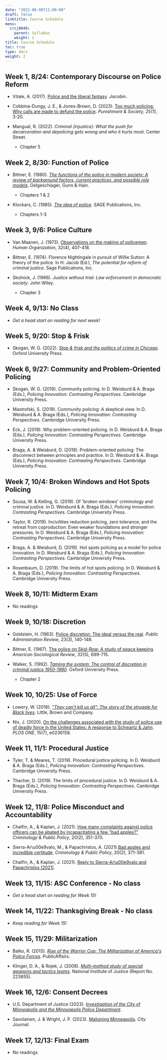 ```yaml
---
date: "2022-08-08T11:00:00"
draft: false
linktitle: Course Schedule
menu:
  crcj8040:
    parent: Syllabus
    weight: 2
title: Course Schedule
toc: true
type: docs
weight: 2
---
```


## Week 1, 8/24: Contemporary Discourse on Police Reform

* Vitale, A. (2017). [Police and the liberal fantasy](https://jacobin.com/2017/10/police-reform-prisons-racism-vitale). *Jacobin*. 

* Cobbina-Dungy, J. E., & Jones-Brown, D. (2023). [Too much policing: Why calls are made to defund the police](https://doi.org/10.1177/14624745211045652). *Punishment & Society*, 25(1), 3-20.

* Mangual, R. (2022). *Criminal (injustice): What the push for decarceration and depolicing gets wrong and who it hurts most.* Center Street.

  + Chapter 5

## Week 2, 8/30: Function of Police

* Bittner, E. (1980). [*The functions of the police in modern society: A review of background factors, current practices, and possible role models*](https://www.ojp.gov/pdffiles1/Digitization/147822NCJRS.pdf). Oelgeschlager, Gunn & Hain.

  + Chapters 1 & 2
  
* Klockars, C. (1985). [*The idea of police*](https://www.ojp.gov/ncjrs/virtual-library/abstracts/idea-police). SAGE Publications, Inc.

  + Chapters 1-3

## Week 3, 9/6: Police Culture

* Van Maanen, J. (1973). [Observations on the making of policemen](https://www.jstor.org/stable/44127631). *Human Organization*, 32(4), 407-418.

* Bittner, E. (1974). Florence Nightingale in pursuit of Willie Sutton: A theory of the police. In H. Jacob (Ed.), *The potential for reform of criminal justice*. Sage Publications, Inc.

* Skolnick, J. (1966). *Justice without trial: Law enforcement in democratic society*. John Wiley.

  + Chapter 3 

## Week 4, 9/13: No Class

* *Get a head start on reading for next week!*

## Week 5, 9/20: Stop & Frisk

* Skogan, W. G. (2022). [*Stop & frisk and the politics of crime in Chicago*](https://global.oup.com/academic/product/stop-and-frisk-and-the-politics-of-crime-in-chicago-9780197675069?lang=en&cc=us). Oxford University Press.
  
## Week 6, 9/27: Community and Problem-Oriented Policing

* Skogan, W. G. (2019). Community policing. In D. Weisburd & A. Braga (Eds.), *Policing Innovation: Contrasting Perspectives*. Cambridge University Press.

* Mastrofski, S. (2019). Community policing: A skeptical view. In D. Weisburd & A. Braga (Eds.), *Policing Innovation: Contrasting Perspectives*. Cambridge University Press.

* Eck, J. (2019). Why problem-oriented policing. In D. Weisburd & A. Braga (Eds.), *Policing Innovation: Contrasting Perspectives*. Cambridge University Press.

* Braga, A. & Weisburd, D. (2019). Problem-oriented policing: The disconnect between principles and practice. In D. Weisburd & A. Braga (Eds.), *Policing Innovation: Contrasting Perspectives*. Cambridge University Press.

## Week 7, 10/4: Broken Windows and Hot Spots Policing

* Sousa, W. & Kelling, G. (2019). Of 'broken windows' criminology and criminal justice. In D. Weisburd & A. Braga (Eds.), *Policing Innovation: Contrasting Perspectives*. Cambridge University Press.

* Taylor, R. (2019). Incivilities reduction policing, zero tolerance, and the retreat from coproduction: Even weaker foundations and stronger pressures. In D. Weisburd & A. Braga (Eds.), *Policing Innovation: Contrasting Perspectives*. Cambridge University Press.

* Braga, A. & Weisburd, D. (2019). Hot spots policing as a model for police innovation. In D. Weisburd & A. Braga (Eds.), *Policing Innovation: Contrasting Perspectives*. Cambridge University Press.

* Rosenbaum, D. (2019). The limits of hot spots policing. In D. Weisburd & A. Braga (Eds.), *Policing Innovation: Contrasting Perspectives*. Cambridge University Press.

## Week 8, 10/11: Midterm Exam

* No readings

## Week 9, 10/18: Discretion

* Goldstein, H. (1963). [Police discretion: The ideal versus the real](https://www.jstor.org/stable/973838). *Public Administration Review*, 23(3), 140-148.

* Bittner, E. (1967). [The police on Skid-Row: A study of peace keeping](http://www.jstor.org/stable/2092019). *American Sociological Review*, 32(5), 699-715.

* Walker, S. (1992). [*Taming the system: The control of discretion in criminal justice 1950-1990*](https://www.ojp.gov/ncjrs/virtual-library/abstracts/taming-system-control-discretion-criminal-justice-1950-1990). Oxford University Press. 

  + Chapter 2

## Week 10, 10/25: Use of Force

* Lowery, W. (2016). [*"They can't kill us all": The story of the struggle for Black lives*](https://www.hachettebookgroup.com/titles/wesley-lowery/they-cant-kill-us-all/9780316312493/). Little, Brown and Company.

* Nix, J. (2020). [On the challenges associated with the study of police use of deadly force in the United States: A response to Schwartz & Jahn](https://journals.plos.org/plosone/article?id=10.1371/journal.pone.0236158). *PLOS ONE*, 15(7), e0236158.

## Week 11, 11/1: Procedural Justice

* Tyler, T. & Meares, T. (2019). Procedural justice policing. In D. Weisburd & A. Braga (Eds.), *Policing Innovation: Contrasting Perspectives*. Cambridge University Press.

* Thacher, D. (2019). The limits of procedural justice. In D. Weisburd & A. Braga (Eds.), *Policing Innovation: Contrasting Perspectives*. Cambridge University Press.

## Week 12, 11/8: Police Misconduct and Accountability

* Chalfin, A., & Kaplan, J. (2021). [How many complaints against police officers can be abated by incapacitating a few "bad apples?"](https://doi.org/10.1111/1745-9133.12542) *Criminology & Public Policy*, 20(2), 351-370.

* Sierra-Ar\u00e9valo, M., & Papachristos, A. (2021).[Bad apples and incredible certitude](https://doi.org/10.1111/1745-9133.12545). *Criminology & Public Policy*, 20(2), 371-381.

* Chalfin, A., & Kaplan, J. (2021). [Reply to Sierra-Ar\u00e9valo and Papachristos (2021)](https://crimedatatool.com/documents/police_complaints_reply.pdf).

## Week 13, 11/15: ASC Conference - No class

* *Get a head start on reading for Week 15!*

## Week 14, 11/22: Thanksgiving Break - No class

* *Keep reading for Week 15!*

## Week 15, 11/29: Militarization

* Balko, R. (2013). [*Rise of the Warrior Cop: The Militarization of America's Police Forces*](https://www.hachettebookgroup.com/titles/radley-balko/rise-of-the-warrior-cop/9781541774537/?lens=publicaffairs). PublicAffairs.

* Klinger, D. A., & Rojek, J. (2008). [*Multi-method study of special weapons and tactics teams*](https://www.ojp.gov/pdffiles1/nij/grants/223855.pdf). National Institute of Justice (Report No. 223855).

## Week 16, 12/6: Consent Decrees

* U.S. Department of Justice (2023). [*Investigation of the City of Minneapolis and the Minneapolis Police Department*](https://www.justice.gov/opa/press-release/file/1587661/download).

* Savolainen, J. & Wright, J. P. (2023). [Maligning Minneapolis](https://www.city-journal.org/article/biden-doj-claims-minneapolis-police-discriminate-but-ignores-crime-disparities). *City Journal*. 

## Week 17, 12/13: Final Exam

* No readings